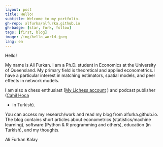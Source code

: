 ```yaml
---
layout: post
title: Hello!
subtitle: Welcome to my portfolio.
gh-repo: alfurka/alfurka.github.io
gh-badge: [star, fork, follow]
tags: [first, blog]
image: /img/hello_world.jpeg
lang: en
---
```


Hello! 

My name is Ali Furkan. I am a Ph.D. student in Economics at the University of Queensland. My primary field is theoretical and applied econometrics. I have a particular interest in matching estimators, spatial models, and peer effects in network models.

I am also a chess enthusiast ([My Lichess account](https://lichess.org/@/alfurka/perf/rapid)
) and podcast publisher ([Cahil Hoca](https://cahilhoca.com/)
- in Turkish). 

You can access my research/work and read my blog from alfurka.github.io. The blog contains short articles about econometrics (statistics/machine learning), software (Python & R programming and others), education (in Turkish), and my thoughts. 

Ali Furkan Kalay